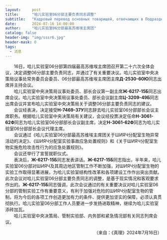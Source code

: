 ```yaml
---
layout:     post
title:      "哈儿实验室06分部主要负责同志调整"
subtitle:   "Кадровый перевод основных товарищей, отвечающих в Подразделении 06 Лаборатории Хаера"
date:       2024-07-16 14:00:00
author:     "哈儿实验室06分部最高苏维埃主席团"
catalog: false
header-img: "img/sssr6.jpg"
header-mask: 0
tags:
  - 消息
---
```


&emsp;&emsp;16日，哈儿实验室06分部第四届最高苏维埃主席团召开第二十六次全体会议，决定调整06分部主要负责同志，并通过了有关重要决议。哈儿实验室中央决策局议事处常务委员会委员、06分部最高苏维埃主席团主席**Д-2530-60Ю**同志出席并主持会议。  
&emsp;&emsp;哈儿实验室中央决策局议事处委员、部长会议第一副主席**Ж-6217-15Б**同志出席会议。哈儿实验室中央决策局议事处委员、部长会议副主席**Ц-3209-49Б**同志出席会议并宣布哈儿实验室中央决策局关于调整06分部主要负责同志的建议。  
&emsp;&emsp;会议经表决，决定接受**Н-7469-37У**同志辞去哈儿实验室06分部部长会议主席职务。根据哈儿实验室中央决策局有关建议，会议经投票决定任命**Н-3061-62Ф**同志为哈儿实验室06分部部长会议副主席，决定**Н-3061-62Ф**同志为哈儿实验室06分部部长会议代理主席。  
&emsp;&emsp;会议通过《哈儿实验室06分部最高苏维埃主席团关于ШИЯЧ分配室生物异常活动的决定》、《ШИЯЧ分配室实验事故应急处置规则》和《关于ШИЯЧ分配室生物实施危险攻击性行为的应急处置规则》。  
&emsp;&emsp;会议还举行了宣誓就职仪式。  
&emsp;&emsp;表决后，**Ж-6217-15Б**同志发表讲话。**Ж-6217-15Б**同志指出，半年来，哈儿实验室06分部对ШИЯЧ及其周边地区管制工作不断加强，对ШИЯЧ分配室生物的实验工作取得显著进展，为哈儿实验室结构性改革和各项建设工作作出突出贡献。此次会议对哈儿实验室06分部主要负责同志的调整，是基于现实情况和客观要求作出的。**Ж-6217-15Б**同志强调，此次会议通过的有关重要决议对哈儿实验室06分部的管制实验工作有重要意义，有利于加强对危险的ШИЯЧ分配室生物的管制，将为今后的各项工作创造更加有力的条件、提供更加坚实的保障，必须认真贯彻执行。哈儿实验室06分部工作人员要进一步发扬进取精神，继续为哈儿实验室添砖加瓦。  
&emsp;&emsp;哈儿实验室中央决策局、管制实验部、内务部和紧急情况部有关同志列席会议。
<div style="text-align: right">（来自：《真理》2024年7月16日）</div>
